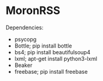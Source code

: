 MoronRSS
========

Dependencies:
- psycopg
- Bottle; 	pip install bottle
- bs4;		pip install beautifulsoup4
- lxml;		apt-get install python3-lxml
- Beaker
- freebase;	pip install freebase